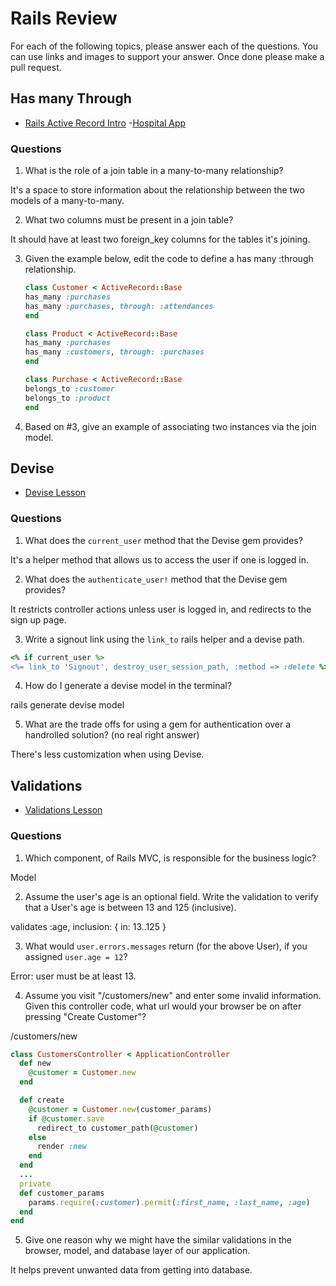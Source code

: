 # Rails Review

For each of the following topics, please answer each of the questions. You can use links and images to support your answer. Once done please make a pull request.

## Has many Through

- [Rails Active Record Intro](https://github.com/sei-entropy/lesson-w11d02-rails-active-record#active-record-associations)
-[Hospital App](https://github.com/sei-entropy/hw-w11d02-rails-hospital)

### Questions

1. What is the role of a join table in a many-to-many relationship?

It's a space to store information about the relationship between the two models of a many-to-many.

2. What two columns must be present in a join table?

It should have at least two foreign_key columns for the tables it's joining.


3. Given the example below, edit the code to define a has many :through relationship.

    ```ruby
    class Customer < ActiveRecord::Base
    has_many :purchases
    has_many :purchases, through: :attendances
    end

    class Product < ActiveRecord::Base
    has_many :purchases
    has_many :customers, through: :purchases
    end

    class Purchase < ActiveRecord::Base
    belongs_to :customer
    belongs_to :product
    end
    ```


4. Based on #3, give an example of associating two instances via the join model.



## Devise

- [Devise Lesson](https://github.com/sei-entropy/lesson-w11d03-rails-devise)

### Questions

1. What does the `current_user` method that the Devise gem provides?

It's a helper method that allows us to access the user if one is logged in.


2. What does the `authenticate_user!` method that the Devise gem provides?

It restricts controller actions unless user is logged in, and redirects to the sign up page.


3. Write a signout link using the `link_to` rails helper and a devise path.

```ruby
<% if current_user %>
<%= link_to 'Signout', destroy_user_session_path, :method => :delete %>
```


4. How do I generate a devise model in the terminal?

rails generate devise model


5. What are the trade offs for using a gem for authentication over a handrolled solution? (no real right answer)

There's less customization when using Devise.



## Validations

- [Validations Lesson](https://github.com/sei-entropy/lesson-w11d03-rails-model-validations)

### Questions

1. Which component, of Rails MVC, is responsible for the business logic?

Model


2. Assume the user's age is an optional field.  Write the validation to verify that a User's age is between 13 and 125 (inclusive).

validates :age, inclusion: { in: 13..125 }


3. What would `user.errors.messages` return (for the above User), if you assigned `user.age = 12`?

Error: user must be at least 13.


4. Assume you visit "/customers/new" and enter some invalid information.  Given this controller code, what url would your browser be on after pressing "Create Customer"?

/customers/new

``` ruby
class CustomersController < ApplicationController
  def new
    @customer = Customer.new
  end

  def create
    @customer = Customer.new(customer_params)
    if @customer.save
      redirect_to customer_path(@customer)
    else
      render :new
    end
  end
  ...
  private
  def customer_params
    params.require(:customer).permit(:first_name, :last_name, :age)
  end
end
```


5. Give one reason why we might have the similar validations in the browser, model, and database layer of our application.

It helps prevent unwanted data from getting into database.


